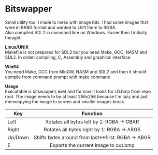# Bitswapper
Small utility tool I made to mess with image bits. I had some images that were in RABG format and wanted to shift them to RGBA. <br>
Also compiled SDL2 in command line on Windows. Easier then I initially thought.

**Linux/UNIX**<br>
Makefile is not prepared for SDL2 but you need Make, GCC, NASM and SDL2. In order: compiling, C, Assembly and graphical interface

**Win64**<br>
You need Make, GCC from MinGW, NASM and SDL2 and then it should compile from command prompt with make command

**Usage**<br>
Executable is bitswapper(.exe) and for now it looks for LD.bmp from repo root. The image needs to be at least 256x256 because I'm lazy and just memcopying the image to screen and smaller images break.<br>

| Key        | Function                                                                                  |
| ---------- | :---------------------------------------------------------------------------------------: |
| Left       | Rotates all bytes left by 1: RGBA -> GBAR                                                 |
| Right      | Rotates all bytes right by 1: RGBA -> ARGB                                                |
| Up/Down    | Shifts bytes around from last<->first: RGBA -> ABGR                                       |
| E          | Exports the current image to out.bmp                                                      |
